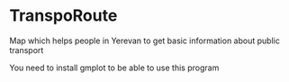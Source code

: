 # TranspoRoute
Map which helps people in Yerevan to get basic information about public transport

You need to install gmplot to be able to use this program
